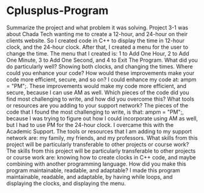 # Cplusplus-Program
Summarize the project and what problem it was solving.
Project 3-1 was about Chada Tech wanting me to create a 12-hour, and 24-hour on their clients website. So I created code in C++ to display the time in 12-hour clock, and the 24-hour clock. After that, I created a menu for the user to change the time. The menu that I created is: 1 to Add One Hour, 2 to Add One Minute, 3 to Add One Second, and 4 to Exit The Program.
What did you do particularly well?
Showing both clocks, and changing the times.
Where could you enhance your code? How would these improvements make your code more efficient, secure, and so on?
I could enhance my code at: ampm = "PM";. These improvements would make my code more efficient, and secure, because I can use AM as well.
Which pieces of the code did you find most challenging to write, and how did you overcome this? What tools or resources are you adding to your support network?
The pieces of the code that I found the most challenging to write, is that: ampm = "PM";, because I was trying to figure out how I could incorporate using AM as well, but I had to use PM for the 24-hour clock. I overcame this with the Academic Support. The tools or resources that I am adding to my support network are: my family, my friends, and my professors.
What skills from this project will be particularly transferable to other projects or course work?
The skills from this project will be particularly transferable to other projects or course work are: knowing how to create clocks in C++ code, and maybe combining with another programming language.
How did you make this program maintainable, readable, and adaptable?
I made this program maintainable, readable, and adaptable, by having while loops, and displaying the clocks, and displaying the menu.
